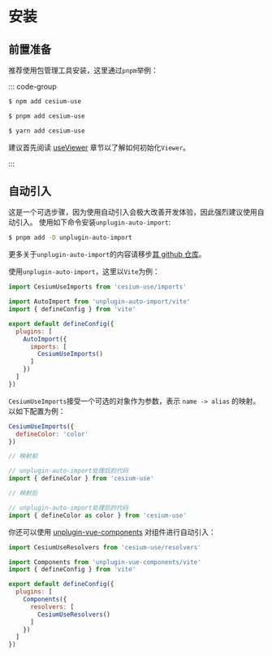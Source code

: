 # 安装

## 前置准备

推荐使用包管理工具安装，这里通过`pnpm`举例：

::: code-group

```sh [npm]
$ npm add cesium-use
```

```sh [pnpm]
$ pnpm add cesium-use
```

```sh [yarn]
$ yarn add cesium-use
```

建议首先阅读 [useViewer](composables/useViewer.md) 章节以了解如何初始化`Viewer`。

:::

## 自动引入

这是一个可选步骤，因为使用自动引入会极大改善开发体验，因此强烈建议使用自动引入。
使用如下命令安装`unplugin-auto-import`:

```sh
$ pnpm add -D unplugin-auto-import
```

更多关于`unplugin-auto-import`的内容请移步[其 github 仓库](https://github.com/unplugin/unplugin-auto-import)。

使用`unplugin-auto-import`，这里以`Vite`为例：

```js
import CesiumUseImports from 'cesium-use/imports'

import AutoImport from 'unplugin-auto-import/vite'
import { defineConfig } from 'vite'

export default defineConfig({
  plugins: [
    AutoImport({
      imports: [
        CesiumUseImports()
      ]
    })
  ]
})
```

`CesiumUseImports`接受一个可选的对象作为参数，表示 `name -> alias` 的映射。
以如下配置为例：

```js
CesiumUseImports({
  defineColor: 'color'
})
```

```js
// 映射前

// unplugin-auto-import处理后的代码
import { defineColor } from 'cesium-use'
```

```js
// 映射后

// unplugin-auto-import处理后的代码
import { defineColor as color } from 'cesium-use'
```

你还可以使用 [unplugin-vue-components](https://github.com/unplugin/unplugin-vue-components) 对组件进行自动引入：

```js
import CesiumUseResolvers from 'cesium-use/resolvers'

import Components from 'unplugin-vue-components/vite'
import { defineConfig } from 'vite'

export default defineConfig({
  plugins: [
    Components({
      resolvers: [
        CesiumUseResolvers()
      ]
    })
  ]
})
```
